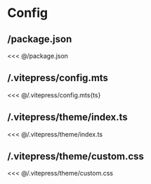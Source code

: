 # Config

## /package.json

<<< @/package.json

## /.vitepress/config.mts

<<< @/.vitepress/config.mts{ts}

## /.vitepress/theme/index.ts

<<< @/.vitepress/theme/index.ts

## /.vitepress/theme/custom.css

<<< @/.vitepress/theme/custom.css
